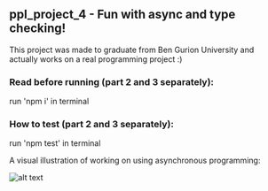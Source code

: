 ## ppl_project_4 -  Fun with async and type checking!
This project was made to graduate from Ben Gurion University and   
actually works on a real programming project :)   

### Read before running (part 2 and 3 separately):  
run 'npm i' in terminal  

### How to test (part 2 and 3 separately):
run 'npm test' in terminal

A visual illustration of working on using asynchronous programming:  
  
![alt text](https://media.giphy.com/media/tSI5rlnyCM10s/giphy.gif)  
